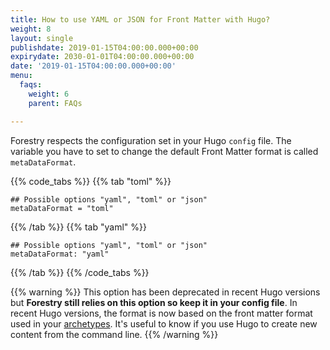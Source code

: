 ```yaml
---
title: How to use YAML or JSON for Front Matter with Hugo?
weight: 8
layout: single
publishdate: 2019-01-15T04:00:00.000+00:00
expirydate: 2030-01-01T04:00:00.000+00:00
date: '2019-01-15T04:00:00.000+00:00'
menu:
  faqs:
    weight: 6
    parent: FAQs

---
```

Forestry respects the configuration set in your Hugo `config` file. The variable you have to set to change the default Front Matter format is called `metaDataFormat`.

{{% code_tabs %}} {{% tab "toml" %}}

    ## Possible options "yaml", "toml" or "json"
    metaDataFormat = "toml"

{{% /tab %}} {{% tab "yaml" %}}

    ## Possible options "yaml", "toml" or "json"
    metaDataFormat: "yaml"

{{% /tab %}} {{% /code_tabs %}}

{{% warning %}}
This option has been deprecated in recent Hugo versions but **Forestry still relies on this option so keep it in your config file**. In recent Hugo versions, the format is now based on the front matter format used in your [archetypes](https://gohugo.io/content-management/archetypes/). It's useful to know if you use Hugo to create new content from the command line.
{{% /warning %}}
